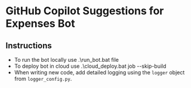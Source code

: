 # GitHub Copilot Suggestions for Expenses Bot

## Instructions
- To run the bot locally use .\run_bot.bat file
- To deploy bot in cloud use .\cloud_deploy.bat job --skip-build
- When writing new code, add detailed logging using the `logger` object from `logger_config.py`.
